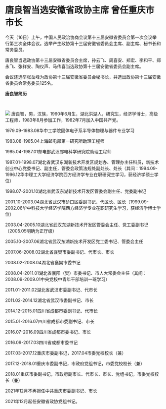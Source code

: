 # 唐良智当选安徽省政协主席 曾任重庆市市长

今天（16日）上午，中国人民政治协商会议第十三届安徽省委员会第一次会议举行第三次全体会议。选举产生政协第十三届安徽省委员会主席、副主席、秘书长和常务委员。

唐良智当选政协第十三届安徽省委员会主席，孙云飞、周喜安、郑宏、李和平、郑永飞、张祥安、陶仪声、马传喜当选政协第十三届安徽省委员会副主席。

会议还选举张岳峰为政协第十三届安徽省委员会秘书长，并选出政协第十三届安徽省委员会常务委员125名。

**唐良智简历**

**​**

![](https://inews.gtimg.com/newsapp_bt/0/15613101577/1000)
唐良智，男，汉族，1960年6月生，湖北洪湖人，研究生，经济学博士，高级工程师，1983年8月参加工作，1982年7月加入中国共产党。

1979.09-1983.08华中工学院固体电子系半导体物理与器件专业学习

1983.08-1985.04上海邮电部第一研究所助理工程师

1985.04-1987.01邮电部武汉邮电科学研究院助理工程师

1987.01-1998.07湖北省武汉东湖新技术开发区规划办、管理办主任科员，新技术创业中心党委书记、副主任，管委会政策法规处副处长、处长（其间：1994.09-1996.12华中理工大学经济学院西方经济学专业在职研究生学习，获经济学硕士学位）

1998.07-2001.10湖北省武汉东湖新技术开发区管委会副主任、党委副书记

2001.10-2003.04湖北省武汉市硚口区委副书记、代区长、区长（1999.09-2002.06华中科技大学经济学院西方经济学专业在职研究生学习，获经济学博士学位）

2003.04-2005.10湖北省武汉东湖新技术开发区管委会主任、党工委副书记（2005.05明确为正厅级）

2005.10-2007.06湖北省武汉东湖新技术开发区党工委书记、管委会主任

2007.06-2008.02湖北省襄樊市委副书记、代市长、市长

2008.02-2008.04湖北省襄樊市委书记

2008.04-2011.01湖北省襄阳（樊）市委书记、市人大常委会主任（其间：2008.09-2009.01中央党校中青年干部培训一班学习）

2011.01-2011.02湖北省武汉市委副书记、代市长

2011.02-2014.12湖北省武汉市委副书记、市长

2014.12-2015.01四川省成都市委副书记、代市长

2015.01-2016.07四川省成都市委副书记、市长

2016.07-2016.09四川省成都市委书记、市长

2016.09-2017.03四川省成都市委书记

2017.03-2017.12重庆市委副书记，2017.04市委党校校长（兼）

2017.12-2018.01重庆市委副书记，市政府党组书记，市委党校校长（兼）

2018.01重庆市委副书记，市政府副市长、代市长、市长、党组书记，市委党校校长（兼）

2021年12月不再担任中共重庆市委副书记、市长

2021年12月起任安徽省政协党组书记。

